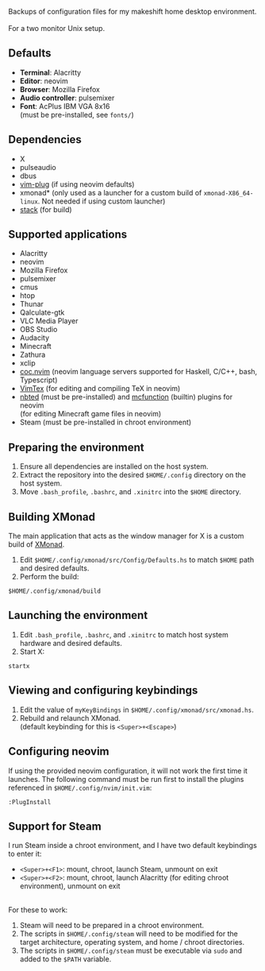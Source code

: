 Backups of configuration files for my makeshift home desktop environment.
<br><br>
For a two monitor Unix setup.

## Defaults
- **Terminal**: Alacritty
- **Editor**: neovim
- **Browser**: Mozilla Firefox
- **Audio controller**: pulsemixer
- **Font**: AcPlus IBM VGA 8x16<br>(must be pre-installed, see `fonts/`)

## Dependencies
- X
- pulseaudio
- dbus
- [vim-plug](https://github.com/junegunn/vim-plug) (if using neovim defaults)
- xmonad* (only used as a launcher for a custom build of `xmonad-X86_64-linux`. Not needed if using custom launcher)
- [stack](https://github.com/commercialhaskell/stack) (for build)

## Supported applications
- Alacritty
- neovim
- Mozilla Firefox
- pulsemixer
- cmus
- htop
- Thunar
- Qalculate-gtk
- VLC Media Player
- OBS Studio
- Audacity
- Minecraft
- Zathura
- xclip
- [coc.nvim](https://github.com/neoclide/coc.nvim) (neovim language servers supported for Haskell, C/C++, bash, Typescript)
- [VimTex](https://github.com/lervag/vimtex) (for editing and compiling TeX in neovim)
- [nbted](https://github.com/C4K3/nbted) (must be pre-installed) and [mcfunction](https://minecraft.fandom.com/wiki/Function_(Java_Edition)) (builtin) plugins for neovim<br>(for editing Minecraft game files in neovim)
- Steam (must be pre-installed in chroot environment)

## Preparing the environment
1. Ensure all dependencies are installed on the host system.
2. Extract the repository into the desired `$HOME/.config` directory on the host system.
3. Move `.bash_profile`, `.bashrc`, and `.xinitrc` into the `$HOME` directory.

## Building XMonad
The main application that acts as the window manager for X is a custom build of [XMonad](https://xmonad.org/).<br>
1. Edit `$HOME/.config/xmonad/src/Config/Defaults.hs` to match `$HOME` path and desired defaults.
2. Perform the build:
```
$HOME/.config/xmonad/build
```

## Launching the environment
1. Edit `.bash_profile`, `.bashrc`, and `.xinitrc` to match host system hardware and desired defaults.
2. Start X:
```
startx
```

## Viewing and configuring keybindings
1. Edit the value of `myKeyBindings` in `$HOME/.config/xmonad/src/xmonad.hs`.
2. Rebuild and relaunch XMonad.<br>(default keybinding for this is `<Super>+<Escape>`)

## Configuring neovim
If using the provided neovim configuration, it will not work the first time it launches. The following command must be run first to install the plugins referenced in `$HOME/.config/nvim/init.vim`:
```
:PlugInstall
```

## Support for Steam
I run Steam inside a chroot environment, and I have two default keybindings to enter it:
- `<Super>+<F1>`: mount, chroot, launch Steam, unmount on exit 
- `<Super>+<F2>`: mount, chroot, launch Alacritty (for editing chroot environment), unmount on exit
<br>
For these to work:

1. Steam will need to be prepared in a chroot environment.
2. The scripts in `$HOME/.config/steam` will need to be modified for the target architecture, operating system, and home / chroot directories.
3. The scripts in `$HOME/.config/steam` must be executable via `sudo` and added to the `$PATH` variable.

